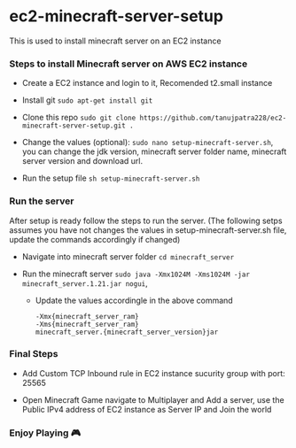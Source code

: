 # ec2-minecraft-server-setup
This is used to install minecraft server on an EC2 instance

### Steps to install Minecraft server on AWS EC2 instance
- Create a EC2 instance and login to it, Recomended t2.small instance

- Install git ```sudo apt-get install git```

- Clone this repo ```sudo git clone https://github.com/tanujpatra228/ec2-minecraft-server-setup.git .```
- Change the values (optional): ```sudo nano setup-minecraft-server.sh```, you can change the jdk version, minecraft server folder name, minecraft server version and download url.

- Run the setup file ```sh setup-minecraft-server.sh```

### Run the server
After setup is ready follow the steps to run the server. (The following setps assumes you have not changes the values in setup-minecraft-server.sh file, update the commands accordingly if changed)
- Navigate into minecraft server folder ```cd minecraft_server```

- Run the minecraft server ```sudo java -Xmx1024M -Xms1024M -jar minecraft_server.1.21.jar nogui```,
    - Update the values accordingle in the above command
        ```
        -Xmx{minecraft_server_ram}
        -Xms{minecraft_server_ram}
        minecraft_server.{minecraft_server_version}jar
        ```

### Final Steps

- Add Custom TCP Inbound rule in EC2 instance sucurity group with port: 25565

- Open Minecraft Game navigate to Multiplayer and Add a server, use the Public IPv4 address of EC2 instance as Server IP and Join the world

### Enjoy Playing 🎮

